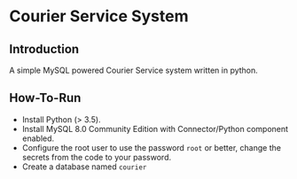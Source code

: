 # Courier Service System

## Introduction
A simple MySQL powered Courier Service system written in python.

## How-To-Run
 - Install Python (> 3.5).
 - Install MySQL 8.0 Community Edition with Connector/Python component enabled.
 - Configure the root user to use the password `root` or better, change the secrets from the code to your password.
 - Create a database named `courier`